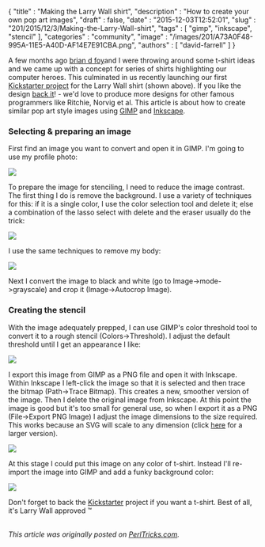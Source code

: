 {
   "title" : "Making the Larry Wall shirt",
   "description" : "How to create your own pop art images",
   "draft" : false,
   "date" : "2015-12-03T12:52:01",
   "slug" : "201/2015/12/3/Making-the-Larry-Wall-shirt",
   "tags" : [
      "gimp",
      "inkscape",
      "stencil"
   ],
   "categories" : "community",
   "image" : "/images/201/A73A0F48-995A-11E5-A40D-AF14E7E91CBA.png",
   "authors" : [
      "david-farrell"
   ]
}


A few months ago [brian d foy](http://www.learning-perl.com/)and I were throwing around some t-shirt ideas and we came up with a concept for series of shirts highlighting our computer heroes. This culminated in us recently launching our first [Kickstarter project](https://www.kickstarter.com/projects/1422827986/heroes-of-the-revolution-t-shirts-larry-wall) for the Larry Wall shirt (shown above). If you like the design [back it](https://www.kickstarter.com/projects/1422827986/heroes-of-the-revolution-t-shirts-larry-wall)! - we'd love to produce more designs for other famous programmers like Ritchie, Norvig et al. This article is about how to create similar pop art style images using [GIMP](http://www.gimp.org/) and [Inkscape](https://inkscape.org/en/).

### Selecting & preparing an image

First find an image you want to convert and open it in GIMP. I'm going to use my profile photo:

![](/images/201/0BwRnByTz2iUXNWNOWmlnb1lxT1E)

To prepare the image for stenciling, I need to reduce the image contrast. The first thing I do is remove the background. I use a variety of techniques for this: if it is a single color, I use the color selection tool and delete it; else a combination of the lasso select with delete and the eraser usually do the trick:

![](/images/201/0BwRnByTz2iUXSEN5ZHBTOFRvcHM)

I use the same techniques to remove my body:

![](/images/201/0BwRnByTz2iUXd3FCS0tsZ2hRSVE)

Next I convert the image to black and white (go to Image-\>mode-\>grayscale) and crop it (Image-\>Autocrop Image).

### Creating the stencil

With the image adequately prepped, I can use GIMP's color threshold tool to convert it to a rough stencil (Colors-\>Threshold). I adjust the default threshold until I get an appearance I like:

![](/images/201/0BwRnByTz2iUXTE9aR0F6RGNSVkk)

I export this image from GIMP as a PNG file and open it with Inkscape. Within Inkscape I left-click the image so that it is selected and then trace the bitmap (Path-\>Trace Bitmap). This creates a new, smoother version of the image. Then I delete the original image from Inkscape. At this point the image is good but it's too small for general use, so when I export it as a PNG (File-\>Export PNG Image) I adjust the image dimensions to the size required. This works because an SVG will scale to any dimension (click [here](/images/201/0BwRnByTz2iUXQnJvajhCY3VWMmM) for a larger version).

![](/images/201/0BwRnByTz2iUXc1l5NXlldGV4OE0)

At this stage I could put this image on any color of t-shirt. Instead I'll re-import the image into GIMP and add a funky background color:

![](/images/201/0BwRnByTz2iUXeUs0WGpVdDQ1Q0E)

Don't forget to back the [Kickstarter](https://www.kickstarter.com/projects/1422827986/heroes-of-the-revolution-t-shirts-larry-wall) project if you want a t-shirt. Best of all, it's Larry Wall approved ™

\
*This article was originally posted on [PerlTricks.com](http://perltricks.com).*
